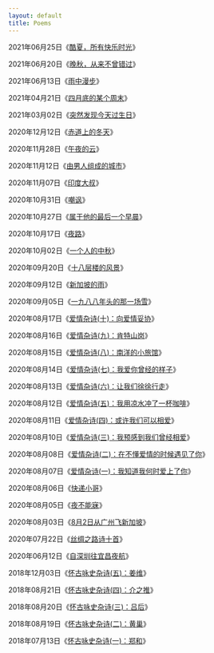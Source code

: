 ```yaml
---
layout: default
title: Poems
---
```


2021年06月25日《[酷夏，所有快乐时光](https://zhuanglinsheng.github.io/res/poems/2021-06-25.html)》

2021年06月20日《[晚秋，从来不曾错过](https://zhuanglinsheng.github.io/res/poems/2021-06-20.html)》

2021年06月13日《[雨中漫步](https://zhuanglinsheng.github.io/res/poems/2021-06-13.html)》

2021年04月21日《[四月底的某个周末](https://zhuanglinsheng.github.io/res/poems/2021-04-21.html)》

2021年03月02日《[突然发现今天过生日](https://zhuanglinsheng.github.io/res/poems/2021-03-02.html)》

2020年12月12日《[赤道上的冬天](https://zhuanglinsheng.github.io/res/poems/2020-12-12.html)》

2020年11月28日《[午夜的云](https://zhuanglinsheng.github.io/res/poems/2020-11-28.html)》

2020年11月12日《[由男人组成的城市](https://zhuanglinsheng.github.io/res/poems/2020-11-12.html)》

2020年11月07日《[印度大叔](https://zhuanglinsheng.github.io/res/poems/2020-11-07.html)》

2020年10月31日《[嘲讽](https://zhuanglinsheng.github.io/res/poems/2020-10-31.html)》

2020年10月27日《[属于他的最后一个早晨](https://zhuanglinsheng.github.io/res/poems/2020-10-27.html)》

2020年10月17日《[夜路](https://zhuanglinsheng.github.io/res/poems/2020-10-17.html)》

2020年10月02日《[一个人的中秋](https://zhuanglinsheng.github.io/res/poems/2020-10-02.html)》

2020年09月20日《[十八层楼的风景](https://zhuanglinsheng.github.io/res/poems/2020-09-20.html)》

2020年09月12日《[新加坡的雨](https://zhuanglinsheng.github.io/res/poems/2020-09-12.html)》

2020年09月05日《[一九八八年头的那一场雪](https://zhuanglinsheng.github.io/res/poems/2020-09-05.html)》

2020年08月17日《[爱情杂诗(十)：向爱情妥协](https://zhuanglinsheng.github.io/res/poems/2020-08-17.html)》

2020年08月16日《[爱情杂诗(九)：肯特山岗](https://zhuanglinsheng.github.io/res/poems/2020-08-16.html)》

2020年08月15日《[爱情杂诗(八)：南洋的小旅馆](https://zhuanglinsheng.github.io/res/poems/2020-08-15.html)》

2020年08月14日《[爱情杂诗(七)：我爱你曾经的样子](https://zhuanglinsheng.github.io/res/poems/2020-08-14.html)》

2020年08月13日《[爱情杂诗(六)：让我们徐徐行走](https://zhuanglinsheng.github.io/res/poems/2020-08-13.html)》

2020年08月12日《[爱情杂诗(五)：我用凉水冲了一杯咖啡](https://zhuanglinsheng.github.io/res/poems/2020-08-12.html)》

2020年08月11日《[爱情杂诗(四)：或许我们可以相爱](https://zhuanglinsheng.github.io/res/poems/2020-08-11.html)》

2020年08月10日《[爱情杂诗(三)：我预感到我们曾经相爱](https://zhuanglinsheng.github.io/res/poems/2020-08-10.html)》

2020年08月08日《[爱情杂诗(二)：在不懂爱情的时候遇见了你](https://zhuanglinsheng.github.io/res/poems/2020-08-08.html)》

2020年08月07日《[爱情杂诗(一)：我知道我何时爱上了你](https://zhuanglinsheng.github.io/res/poems/2020-08-07.html)》

2020年08月06日《[快递小哥](https://zhuanglinsheng.github.io/res/poems/2020-08-06.html)》

2020年08月05日《[夜不能寐](https://zhuanglinsheng.github.io/res/poems/2020-08-05.html)》

2020年08月03日《[8月2日从广州飞新加坡](https://zhuanglinsheng.github.io/res/poems/2020-08-03.html)》

2020年07月22日《[丝绸之路诗十首](https://zhuanglinsheng.github.io/2020/07/22/Silk-Road.html)》

2020年06月12日《[自深圳往宜昌夜航](https://zhuanglinsheng.github.io/res/poems/2020-06-12.html)》

2018年12月03日《[怀古咏史杂诗(五)：姜维](https://zhuanglinsheng.github.io/res/poems/2018-12-03.html)》

2018年08月21日《[怀古咏史杂诗(四)：介之推](https://zhuanglinsheng.github.io/res/poems/2018-08-21.html)》

2018年08月20日《[怀古咏史杂诗(三)：吕后](https://zhuanglinsheng.github.io/res/poems/2018-08-20.html)》

2018年08月19日《[怀古咏史杂诗(二)：黄巢](https://zhuanglinsheng.github.io/res/poems/2018-08-19.html)》

2018年07月13日《[怀古咏史杂诗(一)：郑和](https://zhuanglinsheng.github.io/res/poems/2018-07-13.html)》